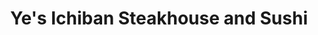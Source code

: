 ---
layout: place
title: "Ye's Ichiban Steakhouse and Sushi"
permalink: /texas/houston/ye-s-ichiban-steakhouse-and-sushi.html
stateAbbr: TX
stateName: Texas
cityName: Houston
seo:
  name: "Ye's Ichiban Steakhouse and Sushi"
  type: Restaurant
  links: https://yesichibanjapanese.com/
description: "Ye's Ichiban Steakhouse and Sushi serves delicious sushi in Houston, Texas. Try fresh Japanese dishes for a great dining experience. "
place_id: ChIJsa3Djy7RQIYR9SpOmWcHV8o
photos:
  - name: >-
      places/ChIJsa3Djy7RQIYR9SpOmWcHV8o/photos/AeeoHcIYvvwpg8SQ7cQ_t1C_WzPPGnZ9rm-jke-C6N75_2FPzfizUG6x5_gTKJ9weaOzhGTuZXIMcoj4xmpcQjz8NV7qMCLUreB3qr-IcnGfIRi1GzZsmghwFunDOcjDatYUix6YcMFbT1Md_2ozdaXuYefKOM_MojJ1PYlHgteh_TK6M3fvRIWB078go2FtM4Ys_XDOskO_wzvHiC9QkYGZK4aEO22U-OkWvyh7VHRqGLMHSUwvkQkqzSLEH_G8yA4VeGsLIGSZwrzRxyEN0bEncrYXxVNKKQ2JxwKPa_vXPJXhig
    widthPx: 4032
    heightPx: 1908
    authorAttributions:
      - displayName: Ye's Ichiban Steakhouse and Sushi
        uri: https://maps.google.com/maps/contrib/116056126957449385687
        photoUri: >-
          https://lh3.googleusercontent.com/a/ACg8ocIr9V1EcvlHTohIvnE6MdRQozEavwK5NX1RyHCkl7FMNu5WTw=s100-p-k-no-mo
    flagContentUri: >-
      https://www.google.com/local/imagery/report/?cb_client=maps_api_places.places_api&image_key=!1e10!2sAF1QipMfZeAVQrSparHO4y7aDGAz9BNa8A6qbAhu_qQj&hl=en-US
    googleMapsUri: >-
      https://www.google.com/maps/place//data=!3m4!1e2!3m2!1sAF1QipMfZeAVQrSparHO4y7aDGAz9BNa8A6qbAhu_qQj!2e10!4m2!3m1!1s0x8640d12e8fc3adb1:0xca570767994e2af5
  - name: >-
      places/ChIJsa3Djy7RQIYR9SpOmWcHV8o/photos/AeeoHcLA0VVcA3zUVJhLzJa5oEZfSSgtiJf9EdQep9A6PhdeUJLlf0uxnkSP7NG58dCVwH5NssAKGyODPzwCzWIbf_YOPyJy1OBDUd5l0ECA9BhFvRh_0kVpCr5jxueN64_dsHSlEI5TVD2hMpYM8oaCqmQfwKdWZbTBW9K1Nju6cXx_rJWD1DCdouiFJU4se1mW9hRImE7vqWla5iuh7yH0rm_W916Tohh3oNoolKKyuwhX8FTgdzNy7-WnNSZq7KUcBMpRboBELIatacyfyLerqBTrwGVWiqunvEONdQyozcebpw
    widthPx: 4032
    heightPx: 2268
    authorAttributions:
      - displayName: Ye's Ichiban Steakhouse and Sushi
        uri: https://maps.google.com/maps/contrib/116056126957449385687
        photoUri: >-
          https://lh3.googleusercontent.com/a/ACg8ocIr9V1EcvlHTohIvnE6MdRQozEavwK5NX1RyHCkl7FMNu5WTw=s100-p-k-no-mo
    flagContentUri: >-
      https://www.google.com/local/imagery/report/?cb_client=maps_api_places.places_api&image_key=!1e10!2sAF1QipOThnLbjoz7SfbWt30gTonR9vHkRABEx90IbxMB&hl=en-US
    googleMapsUri: >-
      https://www.google.com/maps/place//data=!3m4!1e2!3m2!1sAF1QipOThnLbjoz7SfbWt30gTonR9vHkRABEx90IbxMB!2e10!4m2!3m1!1s0x8640d12e8fc3adb1:0xca570767994e2af5
  - name: >-
      places/ChIJsa3Djy7RQIYR9SpOmWcHV8o/photos/AeeoHcIspzrXhMddbam3LPFhcr4mGuf1tdP4XByotCQg0dAZilceC3BhP3jx24V6IbSxCweSy4gxeSczbJZe8bmM2GxIMJ6Sinf1COqEgsoJehW2C17WK-AogfzEHxFus5bI1Z_UwrRRRMTLN_V8MjL9H33B-VbOAoWbX4PQBQuetpDkqilHGIRtBsAgDbT2wjzeQxCvvz4Pt10cWgFDr1_h3Wt4zDGKybh8xtuFkO5-NbJLvNSFwmr1rfZq0Su06HNU3h1AJ3B3Q2EI7yYBs6cVRqd9mL8EcbTSyazfOkFuqTBlSw
    widthPx: 1366
    heightPx: 768
    authorAttributions:
      - displayName: Ye's Ichiban Steakhouse and Sushi
        uri: https://maps.google.com/maps/contrib/116056126957449385687
        photoUri: >-
          https://lh3.googleusercontent.com/a/ACg8ocIr9V1EcvlHTohIvnE6MdRQozEavwK5NX1RyHCkl7FMNu5WTw=s100-p-k-no-mo
    flagContentUri: >-
      https://www.google.com/local/imagery/report/?cb_client=maps_api_places.places_api&image_key=!1e10!2sAF1QipNwxYwyLJ-o3a5LFxgV0_nnOOBtCwCb1yNs4puj&hl=en-US
    googleMapsUri: >-
      https://www.google.com/maps/place//data=!3m4!1e2!3m2!1sAF1QipNwxYwyLJ-o3a5LFxgV0_nnOOBtCwCb1yNs4puj!2e10!4m2!3m1!1s0x8640d12e8fc3adb1:0xca570767994e2af5
  - name: >-
      places/ChIJsa3Djy7RQIYR9SpOmWcHV8o/photos/AeeoHcIhR0JvSCs7P3XzBjIlTyXFICLjZNpH6lR3LxoiOHE0HbZJrGvYp2a302EmIkf_VFuhvqvlSWq1YzPgo8EE6eodgtGK7QLU36VHiGI-BdfA7wejhQ3LsuKs6quHlMliqb59582J6uVlHEYHMhzDsouUUhd5ByN7gglh48PBufyF2yrlLqQJNnWavMGtbFylqj6okOmmdCYTqk86TWkzo6hD_UKXjvqocADqDqabgCw97STE4dcKrWFRULPWfd23XohJ73Em6SrdXYLNPtyiCRCg9vs8kMvR-4ePXY-W26RwuA
    widthPx: 4800
    heightPx: 3001
    authorAttributions:
      - displayName: Ye's Ichiban Steakhouse and Sushi
        uri: https://maps.google.com/maps/contrib/116056126957449385687
        photoUri: >-
          https://lh3.googleusercontent.com/a/ACg8ocIr9V1EcvlHTohIvnE6MdRQozEavwK5NX1RyHCkl7FMNu5WTw=s100-p-k-no-mo
    flagContentUri: >-
      https://www.google.com/local/imagery/report/?cb_client=maps_api_places.places_api&image_key=!1e10!2sAF1QipNonn2iDGMCZlvx_RH3W85E055tTnFfF-6s_IDq&hl=en-US
    googleMapsUri: >-
      https://www.google.com/maps/place//data=!3m4!1e2!3m2!1sAF1QipNonn2iDGMCZlvx_RH3W85E055tTnFfF-6s_IDq!2e10!4m2!3m1!1s0x8640d12e8fc3adb1:0xca570767994e2af5
  - name: >-
      places/ChIJsa3Djy7RQIYR9SpOmWcHV8o/photos/AeeoHcLs9nwSydRt3dKLjxMOvOQvdeQbPp-IHAHZWUWLpZNyvj7pRewkMYofGNr_6zqb-oGOdYe2iLKkxZPExx6XOwvAFkD1o2eHhp3tkyhXAw1kiROJBcfyaiH32WDAMaJOgy9_bpFBaI5PZ1rIBXh18ezjgkUuHI4V2leEM0nEPtABEYDVm16oOHSO2JOg-1VT-a6EkZkTgtCWl0v5Qn85-egO7yw7Ob0UBai_0Z8_2DJHIpg2yftlzBqhcx-NiRSFc3YI-xPocs-oVpRrlW1vzyipBJxenzLB2zfi65d_FBInnA
    widthPx: 4032
    heightPx: 2268
    authorAttributions:
      - displayName: Ye's Ichiban Steakhouse and Sushi
        uri: https://maps.google.com/maps/contrib/116056126957449385687
        photoUri: >-
          https://lh3.googleusercontent.com/a/ACg8ocIr9V1EcvlHTohIvnE6MdRQozEavwK5NX1RyHCkl7FMNu5WTw=s100-p-k-no-mo
    flagContentUri: >-
      https://www.google.com/local/imagery/report/?cb_client=maps_api_places.places_api&image_key=!1e10!2sAF1QipOjvoSv2WbCe4_5bq__cAEzmqAWVY8WYiXh-lmp&hl=en-US
    googleMapsUri: >-
      https://www.google.com/maps/place//data=!3m4!1e2!3m2!1sAF1QipOjvoSv2WbCe4_5bq__cAEzmqAWVY8WYiXh-lmp!2e10!4m2!3m1!1s0x8640d12e8fc3adb1:0xca570767994e2af5
  - name: >-
      places/ChIJsa3Djy7RQIYR9SpOmWcHV8o/photos/AeeoHcIiLR-07mTau3GefVxSXU9032Ya9pBMC15qiqGJzIpfD74tS1grlLamASvMpv7AnUAcaxxlLlYnqWtop6VF8S_wa_kmpT8k0fPAdDYGbG0t0OO-kgNDYM1-9X8mja7QsL2ULqkElkknQ2E0QZvx-XXPetwZQvNNR4XTO6Mktg5oMjnVozUVie2zfFHa45E170tW3TNvOqYzImmpzUdeFiL1two8plBIra1ATantiiEfPjgtoqjMDTxeExg7DEgrZgZG3QhXbQ5HqTrKNo0AKk99xOmtRY6z25aeP2rxTtYPYA
    widthPx: 2000
    heightPx: 1500
    authorAttributions:
      - displayName: Ye's Ichiban Steakhouse and Sushi
        uri: https://maps.google.com/maps/contrib/116056126957449385687
        photoUri: >-
          https://lh3.googleusercontent.com/a/ACg8ocIr9V1EcvlHTohIvnE6MdRQozEavwK5NX1RyHCkl7FMNu5WTw=s100-p-k-no-mo
    flagContentUri: >-
      https://www.google.com/local/imagery/report/?cb_client=maps_api_places.places_api&image_key=!1e10!2sAF1QipPEgoyXyLKAqmkZ9d3S4GcFzuquLrjgtrp-knzU&hl=en-US
    googleMapsUri: >-
      https://www.google.com/maps/place//data=!3m4!1e2!3m2!1sAF1QipPEgoyXyLKAqmkZ9d3S4GcFzuquLrjgtrp-knzU!2e10!4m2!3m1!1s0x8640d12e8fc3adb1:0xca570767994e2af5
  - name: >-
      places/ChIJsa3Djy7RQIYR9SpOmWcHV8o/photos/AeeoHcKKhGKmIBZVsc3es4fO1kWloLtEFRx4qyoreAFmB5-7Gsq54-BiazvkS2Z43nUK8Z3WFm12y7121KH7tAK0lWeAvaBdzCmeLb3SpRUz1bYuaKk5aGPe8mQt04tpuiu-sG76MLW8upgsOHMk_hg-Lrm2rLaZ3991WAQUdDPwsJ6Lt8gxE7UMkNnhIjNqJE98YCNV8mhluGWDTOxnFzOmK70ggqxgaQVKxG6DGFIK-t1dcuGYei4TCYh3diMMWv3_aUljjHp19NnF9Q7s9-8TxP96m8-mxkYe5sf7-qZnzY2ZO3Q819HSZ5Sg5aQx5efdxzarrG8c5GIBkX8OL_YdShfJgJQFFI3uVpVQMu3b3jGNmvpwzvn2y52yqg-y8p2CAzrFTu97EKRf2Z82OAEhTf7oBC0L6a47HGL94SsWZ9u-4g
    widthPx: 4032
    heightPx: 3024
    authorAttributions:
      - displayName: Matthew TP
        uri: https://maps.google.com/maps/contrib/107581411096233884154
        photoUri: >-
          https://lh3.googleusercontent.com/a-/ALV-UjVhAh4IvU83b6LnmJ174HavJJAxJ3hbVxROVEX_TXexDoNzHUI=s100-p-k-no-mo
    flagContentUri: >-
      https://www.google.com/local/imagery/report/?cb_client=maps_api_places.places_api&image_key=!1e10!2sCIHM0ogKEICAgIDx1-blYA&hl=en-US
    googleMapsUri: >-
      https://www.google.com/maps/place//data=!3m4!1e2!3m2!1sCIHM0ogKEICAgIDx1-blYA!2e10!4m2!3m1!1s0x8640d12e8fc3adb1:0xca570767994e2af5
  - name: >-
      places/ChIJsa3Djy7RQIYR9SpOmWcHV8o/photos/AeeoHcIQ5KdePgjDYtWZGKjR9mtyejwR6Th0_uSfwRqgp_1GSlAacpSBvZW4FqjIR3QFOZX2QKiwBbYZNm7iViwo2A0L-mHIYC0JDmniw2S2xf6PmJYOr2OevKkUbL82GKPy06pzmVE_XmiBA1ZXVscorqkzdGf7ulsg23Hnp_1BE1ZiZMzhP2ha37i6PO8iKFQkAaWyYI93jjGb46vKnUXAZmUxyNhfbrryzjAB58yo8X_j9PswpHr-1Ykrbvh5GW9jPm5yZXlpl2FZg5rr7Dq200nBJSMP8OMGLO4xUPV1qkfvxA
    widthPx: 1053
    heightPx: 1076
    authorAttributions:
      - displayName: Ye's Ichiban Steakhouse and Sushi
        uri: https://maps.google.com/maps/contrib/116056126957449385687
        photoUri: >-
          https://lh3.googleusercontent.com/a/ACg8ocIr9V1EcvlHTohIvnE6MdRQozEavwK5NX1RyHCkl7FMNu5WTw=s100-p-k-no-mo
    flagContentUri: >-
      https://www.google.com/local/imagery/report/?cb_client=maps_api_places.places_api&image_key=!1e10!2sAF1QipNg_epEINJCRcNcJSwZX39rLOwqtdm6SKXbLnfU&hl=en-US
    googleMapsUri: >-
      https://www.google.com/maps/place//data=!3m4!1e2!3m2!1sAF1QipNg_epEINJCRcNcJSwZX39rLOwqtdm6SKXbLnfU!2e10!4m2!3m1!1s0x8640d12e8fc3adb1:0xca570767994e2af5
  - name: >-
      places/ChIJsa3Djy7RQIYR9SpOmWcHV8o/photos/AeeoHcKYb8YLcJW4jqS8lCyuZR8X975g6qskM_u56ZMUFHlONP7syPXBMogEuWkIQZqURg8ijpDFl-td4Stalmclctb7r5_Hzq-18tNgaH_NEXw0LrHik98CcCN4SsEk-qOixiPsVuYLy4Ag657SHwFzy1R7UpbbYJqEsk0APU8SpM8u8qr0LQOtaFDWT-g_D-d68ZXZwmXBoc-f4jMCdhc0C_UOAiGMqyT0JSmaotj5GA018ta2K9h4o5vILJLte4McEoHbTIS-2zjNQ9F1-ADkFoIhy2Zv6-1nOGrSB9l7pCdJYA
    widthPx: 3072
    heightPx: 4080
    authorAttributions:
      - displayName: Ye's Ichiban Steakhouse and Sushi
        uri: https://maps.google.com/maps/contrib/116056126957449385687
        photoUri: >-
          https://lh3.googleusercontent.com/a/ACg8ocIr9V1EcvlHTohIvnE6MdRQozEavwK5NX1RyHCkl7FMNu5WTw=s100-p-k-no-mo
    flagContentUri: >-
      https://www.google.com/local/imagery/report/?cb_client=maps_api_places.places_api&image_key=!1e10!2sAF1QipPwgVHTC4wS6qLDdhXv11DYE49PYPqNc8IMf1sF&hl=en-US
    googleMapsUri: >-
      https://www.google.com/maps/place//data=!3m4!1e2!3m2!1sAF1QipPwgVHTC4wS6qLDdhXv11DYE49PYPqNc8IMf1sF!2e10!4m2!3m1!1s0x8640d12e8fc3adb1:0xca570767994e2af5
  - name: >-
      places/ChIJsa3Djy7RQIYR9SpOmWcHV8o/photos/AeeoHcLgb9G5KAuWplA2GhjjKYkSCg_KgRdrZVLVjc2Ej7klpES0q43mGoIFgk71c1V-q5myYB8KYtEmQSkH15sbvix7VDAhQNUkW4Y4YPctEH2GtVWFRTs_PmPqcZAaqRP-k7SleVP9zjcCI7dknr0WZKsSIRDCnIfuDf-SmEXSKH2jNr7av_s20o2TXkhe77som2ROZ0Ruvwk-aCYDMuIdhDwCGPdkG3IEo2qG6HGeVaS7V4fnzZc9ptMrQWqHHG3oWj-jYjlR5HBV4nXW5Ix8EzcFTgSx2Cp-OdJjbnSRj7s7cA
    widthPx: 3072
    heightPx: 4080
    authorAttributions:
      - displayName: Ye's Ichiban Steakhouse and Sushi
        uri: https://maps.google.com/maps/contrib/116056126957449385687
        photoUri: >-
          https://lh3.googleusercontent.com/a/ACg8ocIr9V1EcvlHTohIvnE6MdRQozEavwK5NX1RyHCkl7FMNu5WTw=s100-p-k-no-mo
    flagContentUri: >-
      https://www.google.com/local/imagery/report/?cb_client=maps_api_places.places_api&image_key=!1e10!2sAF1QipMglAI8-U2IgtLNikDQFVsOXrm_PmXichpWSoXG&hl=en-US
    googleMapsUri: >-
      https://www.google.com/maps/place//data=!3m4!1e2!3m2!1sAF1QipMglAI8-U2IgtLNikDQFVsOXrm_PmXichpWSoXG!2e10!4m2!3m1!1s0x8640d12e8fc3adb1:0xca570767994e2af5
address: 15420 FM 529, Houston, TX 77095, USA
street: 15420 FM 529
city: Houston
state: TX
zip: '77095'
country: USA
neighborhood: Copperfield Place
latitude: '29.880290'
longitude: '-95.641039'
accessibility_options:
  wheelchairAccessibleParking: true
  wheelchairAccessibleEntrance: true
  wheelchairAccessibleRestroom: true
  wheelchairAccessibleSeating: true
business_status: OPERATIONAL
name: Ye's Ichiban Steakhouse and Sushi
google_maps_links:
  directionsUri: >-
    https://www.google.com/maps/dir//''/data=!4m7!4m6!1m1!4e2!1m2!1m1!1s0x8640d12e8fc3adb1:0xca570767994e2af5!3e0
  placeUri: https://maps.google.com/?cid=14580130460170332917
  writeAReviewUri: >-
    https://www.google.com/maps/place//data=!4m3!3m2!1s0x8640d12e8fc3adb1:0xca570767994e2af5!12e1
  reviewsUri: >-
    https://www.google.com/maps/place//data=!4m4!3m3!1s0x8640d12e8fc3adb1:0xca570767994e2af5!9m1!1b1
  photosUri: >-
    https://www.google.com/maps/place//data=!4m3!3m2!1s0x8640d12e8fc3adb1:0xca570767994e2af5!10e5
primary_type: Restaurant
opening_hours:
  regular: null
  current: null
secondary_opening_hours:
  regular:
    weekdayDescriptions: null
    type: null
  current:
    weekdayDescriptions: null
    type: null
phone: (281) 656-8898
price_level: PRICE_LEVEL_MODERATE
price_range: $10 &ndash; $20
rating: '4.4'
rating_count: 227
website: https://yesichibanjapanese.com/
reviews: null
parking_options: null
payment_options: null
allow_dogs: null
curbside_pickup: null
delivery: null
dine_in: null
good_for_children: null
good_for_groups: null
good_for_sports: null
live_music: null
menu_for_children: null
outdoor_seating: null
reservable: null
restroom: null
serves_beer: null
serves_breakfast: null
serves_brunch: null
serves_cocktails: null
serves_coffee: null
serves_dinner: null
serves_dessert: null
serves_lunch: null
serves_vegetarian_food: null
serves_wine: null
takeout: null
summary: null

---